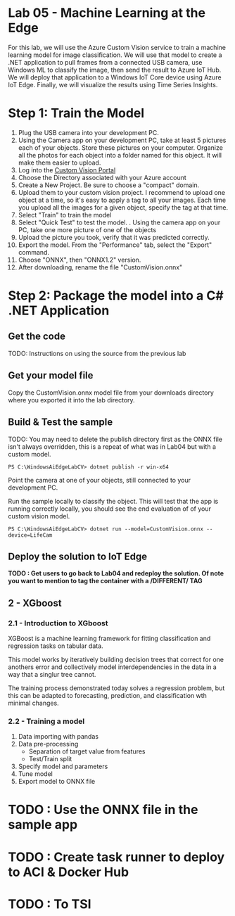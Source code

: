# Lab 05 - Machine Learning at the Edge

For this lab, we will use the Azure Custom Vision service to train a machine learning model for image classification. We will use that model to create a .NET application to pull frames from a connected USB camera, use Windows ML to classify the image, then send the result to Azure IoT Hub. We will deploy that application to a Windows IoT Core device using Azure IoT Edge. Finally, we will visualize the results using Time Series Insights.


# Step 1: Train the Model

1. Plug the USB camera into your development PC.
1. Using the Camera app on your development PC, take at least 5 pictures each of your objects. Store these pictures on your computer. Organize all the photos for each object into a folder named for this object. It will make them easier to upload.
1. Log into the [Custom Vision Portal](https://www.customvision.ai/)
1. Choose the Directory associated with your Azure account
1. Create a New Project. Be sure to choose a "compact" domain.
1. Upload them to your custom vision project. I recommend to upload one object at a time, so it's easy to apply a tag to all your images. Each time you upload all the images for a given object, specify the tag at that time.
1. Select "Train" to train the model
1. Select "Quick Test" to test the model.
. Using the camera app on your PC, take one more picture of one of the objects
1. Upload the picture you took, verify that it was predicted correctly.
1. Export the model. From the "Performance" tab, select the "Export" command.
1. Choose "ONNX", then "ONNX1.2" version.
1. After downloading, rename the file "CustomVision.onnx"

# Step 2: Package the model into a C# .NET Application

## Get the code

TODO: Instructions on using the source from the previous lab

## Get your model file

Copy the CustomVision.onnx model file from your downloads directory where you exported it into the lab directory.

## Build & Test the sample

TODO: You may need to delete the publish directory first as the ONNX file isn't always overridden, this is a repeat of what was in Lab04 but with a custom model.

```
PS C:\WindowsAiEdgeLabCV> dotnet publish -r win-x64
```

Point the camera at one of your objects, still connected to your development PC.

Run the sample locally to classify the object. This will test that the app is running correctly locally, you should see the end evaluation of of your custom vision model.

```
PS C:\WindowsAiEdgeLabCV> dotnet run --model=CustomVision.onnx --device=LifeCam
```

## Deploy the solution to IoT Edge

**TODO : Get users to go back to Lab04 and redeploy the solution. Of note you want to mention to tag the container with a /DIFFERENT/ TAG**

## 2 - XGboost

### 2.1 - Introduction to XGboost

XGBoost is a machine learning framework for fitting classification and regression tasks on tabular data. 

This model works by iteratively building decision trees that correct for one anothers error and collectively model interdependencies in the data in a way that a singlur tree cannot.

The training process demonstrated today solves a regression problem, but this can be adapted to forecasting, prediction, and classification wth minimal changes.

### 2.2 - Training a model

1. Data importing with pandas
1. Data pre-processing 
	- Separation of target value from features
	- Test/Train split
1. Specify model and parameters
1. Tune model
1. Export model to ONNX file

# TODO : Use the ONNX file in the sample app

# TODO : Create task runner to deploy to ACI & Docker Hub

# TODO : To TSI